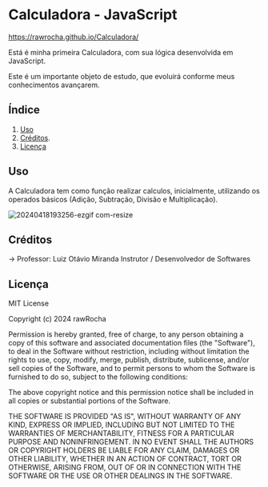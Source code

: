 # Calculadora - JavaScript
https://rawrocha.github.io/Calculadora/

Está é minha primeira Calculadora, com sua lógica desenvolvida em JavaScript.

Este é um importante objeto de estudo, que evoluirá conforme meus conhecimentos 
avançarem.

## Índice

1. [Uso](#uso)
2. [Créditos](#créditos).
3. [Licença](#licença)

## Uso

A Calculadora tem como função realizar calculos, inicialmente, utilizando 
os operados básicos (Adição, Subtração, Divisão e Multiplicação).

![20240418193256-ezgif com-resize](https://github.com/rawRocha/Calculadora/assets/165576337/5b3582da-76a4-43ed-a38b-d5dc7afbfa6b)

## Créditos

-> Professor: Luiz Otávio Miranda
Instrutor / Desenvolvedor de Softwares

## Licença

MIT License

Copyright (c) 2024 rawRocha

Permission is hereby granted, free of charge, to any person obtaining a copy
of this software and associated documentation files (the "Software"), to deal
in the Software without restriction, including without limitation the rights
to use, copy, modify, merge, publish, distribute, sublicense, and/or sell
copies of the Software, and to permit persons to whom the Software is
furnished to do so, subject to the following conditions:

The above copyright notice and this permission notice shall be included in all
copies or substantial portions of the Software.

THE SOFTWARE IS PROVIDED "AS IS", WITHOUT WARRANTY OF ANY KIND, EXPRESS OR
IMPLIED, INCLUDING BUT NOT LIMITED TO THE WARRANTIES OF MERCHANTABILITY,
FITNESS FOR A PARTICULAR PURPOSE AND NONINFRINGEMENT. IN NO EVENT SHALL THE
AUTHORS OR COPYRIGHT HOLDERS BE LIABLE FOR ANY CLAIM, DAMAGES OR OTHER
LIABILITY, WHETHER IN AN ACTION OF CONTRACT, TORT OR OTHERWISE, ARISING FROM,
OUT OF OR IN CONNECTION WITH THE SOFTWARE OR THE USE OR OTHER DEALINGS IN THE
SOFTWARE.




